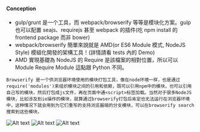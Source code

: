 #### Conception

- gulp/grunt 是一个工具，而 webpack/browserify 等等是模块化方案。gulp 也可以配置 seajs、requirejs 甚至 webpack 的插件(吃 npm install 的 frontend package 而非 bower)
- webpack/browserify 簡單來說就是 AMD(or ES6 Module 模式, NodeJS Style) 模組化開發的架構工具！(詳情請看 tests 內的 Demo)
- AMD 實現基礎為 NodeJS 的 Require 是該檔案的相對位置，所以可以 Module Require Module 這點跟 Python 不同。

```
Browserify 是一个供浏览器环境使用的模块打包工具，像在node环境一样，也是通过require('modules')来组织模块之间的引用和依赖，既可以引用npm中的模块，也可以引用自己写的模块，然后打包成js文件，再在页面中通<script>标签加载。当然对于很多NodeJS模块，比如涉及到io操作的模块，就算通过browserify打包后肯定也无法运行在浏览器环境中，这种情况下就会用到为它们重写的支持浏览器端的分支模块，可以在browserify search搜索到这些模块。
```

![Alt text](https://raw.githubusercontent.com/scott1028/webpack-and-browserify-study/master/browserify_usage.png "browserify_usage.png")
![Alt text](https://raw.githubusercontent.com/scott1028/webpack-and-browserify-study/master/webpack_usage.png "webpack.png")
![Alt text](https://raw.githubusercontent.com/scott1028/webpack-and-browserify-study/master/webpack_with_gulp_usage.png "webpack_with_gulp_usage.png")
